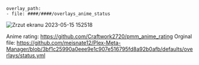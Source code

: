 
    overlay_path:
    - file: ####/####/overlays_anime_status
    
![Zrzut ekranu 2023-05-15 152518](https://github.com/Craftwork2720/pmm_anime_status/assets/130354761/881d8bcf-99c6-4353-8851-cc0e57d18499)


Anime rating: https://github.com/Craftwork2720/pmm_anime_rating
Orginal file: https://github.com/meisnate12/Plex-Meta-Manager/blob/3bf1c25990a0eee9e1c907e516795fd8a92b0afb/defaults/overlays/status.yml

